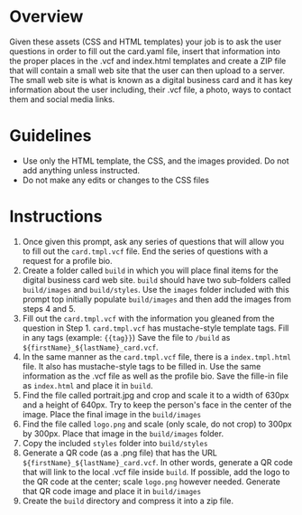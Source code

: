 # Overview
Given these assets (CSS and HTML templates) your job is to ask the user questions in order to fill out the card.yaml file, insert that information into the proper places in the .vcf and index.html templates and create a ZIP file that will contain a small web site that the user can then upload to a server. The small web site is what is known as a digital business card and it has key information about the user including, their .vcf file, a photo, ways to contact them and social media links.

# Guidelines
+ Use only the HTML template, the CSS, and the images provided. Do not add anything unless instructed.
+ Do not make any edits or changes to the CSS files

# Instructions
1. Once given this prompt, ask any series of questions that will allow you to fill out the `card.tmpl.vcf` file. End the series of questions with a request for a profile bio. 
2. Create a folder called `build` in which you will place final items for the digital business card web site. `build` should have two sub-folders called `build/images` and `build/styles`. Use the `images` folder included with this prompt top initially populate `build/images` and then add the images from steps 4 and 5.
3. Fill out the `card.tmpl.vcf` with the information you gleaned from the question in Step 1. `card.tmpl.vcf` has mustache-style template tags. Fill in any tags (example: `{{tag}}`) Save the file to  `/build` as `${firstName}_${lastName}_card.vcf`.
4. In the same manner as the `card.tmpl.vcf` file, there is a `index.tmpl.html` file. It also has mustache-style tags to be filled in. Use the same information as the .vcf file as well as the profile bio. Save the fille-in file as `index.html` and place it in `build`.
4. Find the file called portrait.jpg and crop and scale it to a width of 630px and a height of 640px. Try to keep the person's face in the center of the image. Place the final image in the `build/images`
5. Find the file called `logo.png` and scale (only scale, do not crop) to 300px by 300px. Place that image in the `build/images` folder.
6. Copy the included `styles` folder into `build/styles`
7. Generate a QR code (as a .png file) that has the URL `${firstName}_${lastName}_card.vcf`. In other words, generate a QR code that will link to the local .vcf file inside `build`. If possible, add the logo to the QR code at the center; scale `logo.png` however needed. Generate that QR code image and place it in `build/images`
8. Create the `build` directory and compress it into a zip file.